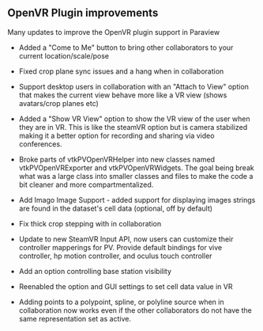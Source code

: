 ## OpenVR Plugin improvements

Many updates to improve the OpenVR plugin support in Paraview

- Added a "Come to Me" button to bring other collaborators to your current location/scale/pose

- Fixed crop plane sync issues and a hang when in collaboration

- Support desktop users in collaboration with an "Attach to View" option that makes the current view behave more like a VR view (shows avatars/crop planes etc)

- Added a "Show VR View" option to show the VR view of the user when they are in VR. This is like the steamVR option but is camera stabilized making it a better option for recording and sharing via video conferences.

- Broke parts of vtkPVOpenVRHelper into new classes named vtkPVOpenVRExporter and vtkPVOpenVRWidgets. The goal being break what was a large class into smaller classes and files to make the code a bit cleaner and more compartmentalized.

- Add Imago Image Support - added support for displaying images strings are found in the dataset's cell data (optional, off by default)

- Fix thick crop stepping with in collaboration

- Update to new SteamVR Input API, now users can customize their controller mapperings for PV. Provide default bindings for vive controller, hp motion controller, and oculus touch controller

- Add an option controlling base station visibility

- Reenabled the option and GUI settings to set cell data value in VR

- Adding points to a polypoint, spline, or polyline source when in collaboration now works even if the other collaborators do not have the same representation set as active.
